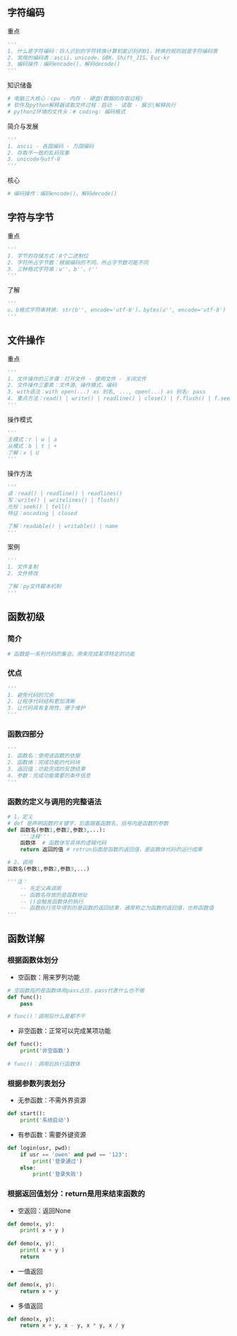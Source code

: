 ## 字符编码

重点

```python
'''
1. 什么是字符编码：将人识别的字符转换计算机能识别的01，转换的规则就是字符编码表
2. 常用的编码表：ascii、unicode、GBK、Shift_JIS、Euc-kr
3. 编码操作：编码encode()、解码decode()
'''
```

知识储备

```python
# 电脑三大核心：cpu - 内存 - 硬盘(数据的存取过程)
# 软件及python解释器读取文件过程：启动 - 读取 - 展示|解释执行
# python2环境的文件头：# coding: 编码格式
```

简介与发展

```python
'''
1. ascii - 各国编码 - 万国编码
2. 存取不一致的乱码现象
3. unicode与utf-8
'''
```

核心

```python
# 编码操作：编码encode()、解码decode()
```





## 字符与字节

重点

```python
'''
1. 字节的存储方式：8个二进制位
2. 字符所占字节数：根据编码的不同，所占字节数可能不同
3. 三种格式字符串：u''、b''、r''
'''
```

了解

```python
'''
u、b格式字符串转换: str(b'', encode='utf-8')、bytes(u'', encode='utf-8')
'''
```





## 文件操作

重点

```python
'''
1. 文件操作的三步骤：打开文件 - 使用文件 - 关闭文件
2. 文件操作三要素：文件源、操作模式、编码
3. with语法：with open(...) as 别名, ..., open(...) as 别名: pass
4. 重点方法：read() | write() | readline() | close() | f.flush() | f.seek()
'''
```

操作模式

```python
'''
主模式：r | w | a
从模式：b | t | +
了解：x | U
'''
```

操作方法

```python
'''
读：read() | readline() | readlines()
写：write() | writelines() | flush()
光标：seek() | tell()
特征：encoding | closed

了解：readable() | writable() | name 
'''
```

案例

```python
'''
1. 文件复制
2. 文件修改

了解：py文件脚本机制
'''
```



## 函数初级

### 简介

```python
# 函数是一系列代码的集合，用来完成某项特定的功能
```

### 优点

```python
'''
1. 避免代码的冗余
2. 让程序代码结构更加清晰
3. 让代码具有复用性，便于维护
'''
```

### 函数四部分

```python
'''
1. 函数名：使用该函数的依据
2. 函数体：完成功能的代码块
3. 返回值：功能完成的反馈结果
4. 参数：完成功能需要的条件信息
'''
```

### 函数的定义与调用的完整语法

```python
# 1、定义
# def 是声明函数的关键字，后面跟着函数名，括号内是函数的参数
def 函数名(参数1,参数2,参数3,...): 
    '''注释'''
    函数体  # 函数体写具体的逻辑代码
    return 返回的值 # retrun后面是函数的返回值，是函数体代码的运行成果

# 2、调用
函数名(参数1,参数2,参数3,...)

'''注：
	-- 先定义再调用
	-- 函数名存放的是函数地址
	-- ()会触发函数体的执行
	-- 函数执行完毕得到的是函数的返回结果，通常称之为函数的返回值，也称函数值
'''
```





## 函数详解

### 根据函数体划分

- 空函数：用来罗列功能

```python
# 空函数指的是函数体用pass占位，pass代表什么也不做
def func():           
    pass 

# func()：调用后什么是都不干
```

- 非空函数：正常可以完成某项功能

```python
def func():           
    print('非空函数') 
    
# func()：调用后执行函数体
```



### 根据参数列表划分

- 无参函数：不需外界资源

```python
def start():
    print('系统启动')
```

- 有参函数：需要外键资源

```python
def login(usr, pwd):
    if usr == 'owen' and pwd == '123':
        print('登录通过')
	else:
        print('登录失败')
```



### 根据返回值划分：return是用来结束函数的

- 空返回：返回None

```python
def demo(x, y):
    print( x + y )
    
def demo(x, y):
    print( x + y )
    return
```

- 一值返回

```python
def demo(x, y):
    return x + y
```

- 多值返回

```python
def demo(x, y):
    return x + y, x - y, x * y, x / y
```

